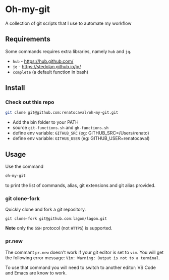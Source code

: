 # Oh-my-git

A collection of git scripts that I use to automate my workflow

## Requirements

Some commands requires extra libraries, namely `hub` and `jq`. 

* `hub`  - https://hub.github.com/
* `jq` - https://stedolan.github.io/jq/
* `complete` (a default function in bash)

## Install

### Check out this repo

```bash
git clone git@github.com:renatocaval/oh-my-git.git
```

* Add the bin folder to your PATH
* source `git-functions.sh` and `gh-functions.sh`
* define env variable: `GITHUB_SRC` (eg: GITHUB_SRC=/Users/renato)
* define env variable: `GITHUB_USER` (eg: GITHUB_USER=renatocaval)

## Usage

Use the command 

```bash
oh-my-git
```

to print the list of commands, alias, git extensions and git alias provided.

### git clone-fork

Quickly clone and fork a git repository. 

```
git clone-fork git@github.com:lagom/lagom.git
```

**Note** only the `SSH` protocol (not `HTTPS`) is supported.

### pr.new

The commant `pr.new` doesn't work if your git editor is set to `vim`. 
You will get the following error message: `Vim: Warning: Output is not to a terminal`. 

To use that command you will need to switch to another editor: VS Code and Emacs are know to work.